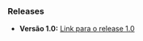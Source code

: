 ### Releases

*   **Versão 1.0:** [Link para o release 1.0]([https://github.com/seu-nome/seu-repositorio/releases/tag/v1.0](https://github.com/willy384/StardewValley-Investiment/releases/tag/StardewValley))
